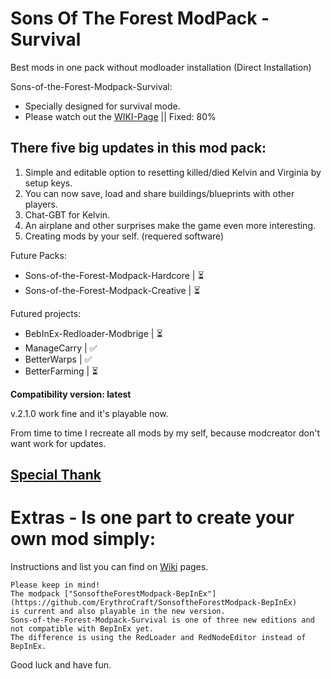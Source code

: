 # Sons Of The Forest ModPack - Survival
Best mods in one pack without modloader installation (Direct Installation)

Sons-of-the-Forest-Modpack-Survival: 
 - Specially designed for survival mode.
 - Please watch out the [WIKI-Page](https://github.com/ErythroCraft/Sons-of-the-Forest-Modpack-Survival/wiki) || Fixed: 80%
   
## There five big updates in this mod pack:

1. Simple and editable option to resetting killed/died Kelvin and Virginia by setup keys.
2. You can now save, load and share buildings/blueprints with other players.
3. Chat-GBT for Kelvin.
4. An airplane and other surprises make the game even more interesting.
5. Creating mods by your self. (requered software)

Future Packs:
 - Sons-of-the-Forest-Modpack-Hardcore | ⏳
 - Sons-of-the-Forest-Modpack-Creative | ⏳

Futured projects:
 - BebInEx-Redloader-Modbrige | ⏳
 - ManageCarry                | ✅ 
 - BetterWarps                | ✅ 
 - BetterFarming              | ⏳

**Compatibility version: latest**

v.2.1.0 work fine and it's playable now.

From time to time I recreate all mods by my self, because modcreator don't want work for updates.

## **[Special Thank](https://github.com/ErythroCraft/Sons-of-the-Forest-Modpack-Survival/wiki/Special-Thank)**

# Extras - Is one part to create your own mod simply:

Instructions and list you can find on [Wiki](https://github.com/ErythroCraft/Sons-of-the-Forest-Modpack-2.0/wiki) pages.


    Please keep in mind!
    The modpack ["SonsoftheForestModpack-BepInEx"](https://github.com/ErythroCraft/SonsoftheForestModpack-BepInEx) 
    is current and also playable in the new version. 
    Sons-of-the-Forest-Modpack-Survival is one of three new editions and not compatible with BepInEx yet. 
    The difference is using the RedLoader and RedNodeEditor instead of BepInEx.


Good luck and have fun.
